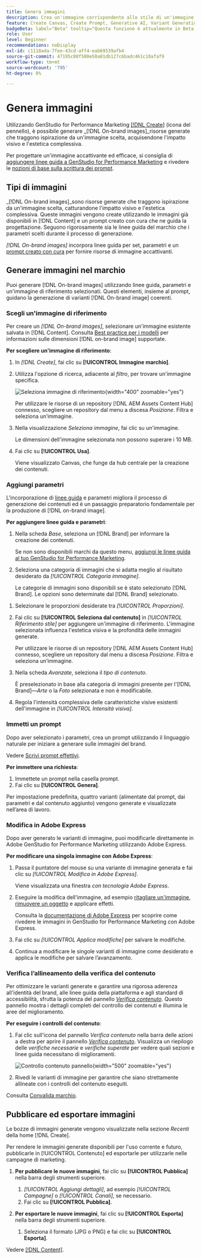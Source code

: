 ```yaml
---
title: Genera immagini
description: Crea un'immagine corrispondente allo stile di un'immagine di riferimento in Adobe [!DNL GenStudio] for Performance Marketing.
feature: Create Canvas, Create Prompt, Generative AI, Variant Generation, Content Generation
badgeBeta: label="Beta" tooltip="Questa funzione è attualmente in Beta, quindi alcune funzionalità potrebbero essere limitate o soggette a modifiche."
role: User
level: Beginner
recommendations: noDisplay
exl-id: c1118ada-7fee-43cd-aff4-eab69539afb4
source-git-commit: 47195c08f500e50a01db127c6badc461c10afaf9
workflow-type: tm+mt
source-wordcount: '795'
ht-degree: 0%

---
```


# Genera immagini

Utilizzando GenStudio for Performance Marketing [[!DNL Create]](/help/user-guide/create/overview.md) (icona del pennello), è possibile generare _[!DNL On-brand images]_risorse generate che traggono ispirazione da un&#39;immagine scelta, acquisendone l&#39;impatto visivo e l&#39;estetica complessiva.<!-- [two types of images](#image-types) using GenStudio for Performance Marketing [[!DNL Create]](/help/user-guide/create/overview.md) (paintbrush icon)—_[!DNL On-brand images]_ and _[!DNL Similar images]_. -->

Per progettare un&#39;immagine accattivante ed efficace, si consiglia di [aggiungere linee guida a GenStudio for Performance Marketing](/help/user-guide/guidelines/add-guidelines.md) e rivedere le [nozioni di base sulla scrittura dei prompt](/help/user-guide/effective-prompts.md).

## Tipi di immagini

_[!DNL On-brand images]_sono risorse generate che traggono ispirazione da un&#39;immagine scelta, catturandone l&#39;impatto visivo e l&#39;estetica complessiva. Queste immagini vengono create utilizzando le immagini già disponibili in [!DNL Content] e un prompt creato con cura che ne guida la progettazione. Seguono rigorosamente sia le linee guida del marchio che i parametri scelti durante il processo di generazione.

_[!DNL On-brand images]_<!-- and _[!DNL Similar images]_ --> incorpora linee guida per set, parametri e un [prompt creato con cura](/help/user-guide/effective-prompts.md) per fornire risorse di immagine accattivanti.

<!-- * _[!DNL Similar images]_—Image assets created with strong similarity to an existing selected image available in [!DNL Content]. When generating similar images, GenStudio for Performance Marketing redesigns the selected image, giving slight variations on the content to provide variety and nuance. -->

## Generare immagini nel marchio

Puoi generare [!DNL On-brand images] utilizzando linee guida, parametri e un&#39;immagine di riferimento selezionati. Questi elementi, insieme al prompt, guidano la generazione di varianti [!DNL On-brand image] coerenti.

### Scegli un&#39;immagine di riferimento

Per creare un _[!DNL On-brand images]_, selezionare un&#39;immagine esistente salvata in [!DNL Content]. Consulta [Best practice per i modelli](/help/user-guide/content/best-practices-for-templates.md#follow-channel-specific-template-guidelines) per informazioni sulle dimensioni [!DNL on-brand image] supportate.

**Per scegliere un&#39;immagine di riferimento**:

1. In _[!DNL Create]_, fai clic su **[!UICONTROL Immagine marchio]**.
1. Utilizza l&#39;opzione di ricerca, adiacente al _filtro_, per trovare un&#39;immagine specifica.

   ![Seleziona immagine di riferimento](/help/assets/select-img.png){width="400" zoomable="yes"}

   Per utilizzare le risorse di un repository [!DNL AEM Assets Content Hub] connesso, scegliere un repository dal menu a discesa _Posizione_. Filtra e seleziona un’immagine.

1. Nella visualizzazione _Seleziona immagine_, fai clic su un&#39;immagine.

   Le dimensioni dell&#39;immagine selezionata non possono superare i 10 MB.

1. Fai clic su **[!UICONTROL Usa]**.

   Viene visualizzato Canvas, che funge da hub centrale per la creazione dei contenuti.

### Aggiungi parametri

L&#39;incorporazione di [linee guida](/help/user-guide/guidelines/overview.md) e parametri migliora il processo di generazione dei contenuti ed è un passaggio preparatorio fondamentale per la produzione di [!DNL on-brand image].

**Per aggiungere linee guida e parametri**:

1. Nella scheda _Base_, seleziona un [!DNL Brand] per informare la creazione dei contenuti.

   Se non sono disponibili marchi da questo menu, [aggiungi le linee guida al tuo GenStudio for Performance Marketing](/help/user-guide/guidelines/add-guidelines.md).

1. Seleziona una categoria di immagini che si adatta meglio al risultato desiderato da _[!UICONTROL Categoria immagine]_.

   Le categorie di immagini sono disponibili se è stato selezionato [!DNL Brand]. Le opzioni sono determinate dal [!DNL Brand] selezionato.

<!-- 1. _(Optional)_ Select a custom model from _[!UICONTROL Model]_.

   Models are available if you access to [custom models in Firefly](https://adobedx.slack.com/archives/CMF1JGMLY/p1743534402774569). The _Models_ list will be blank if you do not have access. -->

1. Selezionare le proporzioni desiderate tra _[!UICONTROL Proporzioni]_.
1. Fai clic su **[!UICONTROL Seleziona dal contenuto]** in _[!UICONTROL Riferimento stile]_ per aggiungere un&#39;immagine di riferimento. L&#39;immagine selezionata influenza l&#39;estetica visiva e la profondità delle immagini generate.

   Per utilizzare le risorse di un repository [!DNL AEM Assets Content Hub] connesso, scegliere un repository dal menu a discesa _Posizione_. Filtra e seleziona un’immagine.

1. Nella scheda _Avanzate_, seleziona il _tipo di contenuto_.

   È preselezionato in base alla categoria di immagini presente per l&#39;[!DNL Brand]—_Arte_ o la _Foto_ selezionata e non è modificabile.

1. Regola l&#39;intensità complessiva delle caratteristiche visive esistenti dell&#39;immagine in _[!UICONTROL Intensità visiva]_.

### Immetti un prompt

Dopo aver selezionato i parametri, crea un prompt utilizzando il linguaggio naturale per iniziare a generare sulle immagini del brand.

Vedere [Scrivi prompt effettivi](/help/user-guide/effective-prompts.md).

**Per immettere una richiesta**:

1. Immettete un prompt nella casella prompt.
1. Fai clic su **[!UICONTROL Genera]**.

Per impostazione predefinita, quattro varianti (alimentate dal prompt, dai parametri e dal contenuto aggiunto) vengono generate e visualizzate nell’area di lavoro.

### Modifica in Adobe Express

Dopo aver generato le varianti di immagine, puoi modificarle direttamente in Adobe GenStudio for Performance Marketing utilizzando Adobe Express.

**Per modificare una singola immagine con Adobe Express**:

1. Passa il puntatore del mouse su una variante di immagine generata e fai clic su _[!UICONTROL Modifica in Adobe Express]_.

   Viene visualizzata una finestra _con tecnologia Adobe Express_.

1. Eseguire la modifica dell&#39;immagine, ad esempio [ritagliare un&#39;immagine](https://helpx.adobe.com/express/create-and-edit-images/edit-images/crop-images.html), [rimuovere un oggetto](https://helpx.adobe.com/express/create-and-edit-images/create-and-modify-with-generative-ai/remove-objects-generative-fill.html) e applicare effetti.

   Consulta la [documentazione di Adobe Express](https://helpx.adobe.com/express/user-guide.html) per scoprire come rivedere le immagini in GenStudio for Performance Marketing con Adobe Express.

1. Fai clic su _[!UICONTROL Applica modifiche]_ per salvare le modifiche.
1. Continua a modificare le singole varianti di immagine come desiderato e applica le modifiche per salvare l’avanzamento.

### Verifica l’allineamento della verifica del contenuto

Per ottimizzare le varianti generate e garantire una rigorosa aderenza all&#39;identità del brand, alle linee guida della piattaforma e agli standard di accessibilità, sfrutta la potenza del pannello [_Verifica contenuto_](/help/user-guide/guidelines/brand-validation.md#content-check-panel). Questo pannello mostra i dettagli completi del controllo dei contenuti e illumina le aree del miglioramento.

**Per eseguire i controlli del contenuto**:

1. Fai clic sull&#39;icona del pannello _Verifica contenuto_ nella barra delle azioni a destra per aprire il pannello [_Verifica contenuto_](/help/user-guide/guidelines/brand-validation.md#content-check-panel). Visualizza un riepilogo delle *verifiche necessarie* e *verifiche superate* per vedere quali sezioni e linee guida necessitano di miglioramenti.

   ![_Controllo contenuto_ pannello](/help/assets/content-check-img.png){width="500" zoomable="yes"}

1. Rivedi le varianti di immagine per garantire che siano strettamente allineate con i controlli del contenuto eseguiti.

Consulta [Convalida marchio](/help/user-guide/guidelines/brand-validation.md).

<!-- ## Generate Similar images

You can quickly generate images similar to a selected image within [!DNL Content] from the [!DNL Create] home.

**To create _[!DNL Similar images]_**:

1. In _[!DNL Create]_, click **[!UICONTROL Similar images]**.
1. Use the search option, adjacent to _Filter_, to find a specific image.

   To use assets from a connected [!DNL AEM Assets Content Hub] repository, choose a repository from the _Location_ drop-down menu. Filter and select one image.

1. In the _Select image_ view, click on an image.
1. Click **[!UICONTROL Use]**.

   The Canvas, which serves as the central hub for content creation, is displayed. Four image variations similar to the original selected image appear.

   ![Generate similar images](/help/assets/generate-similar.png){width="400" zoomable="yes"} -->

## Pubblicare ed esportare immagini

Le bozze di immagini generate vengono visualizzate nella sezione _Recenti_ della home [!DNL Create].

Per rendere le immagini generate disponibili per l&#39;uso corrente e futuro, pubblicarle in [!UICONTROL Contenuto] ed esportarle per utilizzarle nelle campagne di marketing.

1. **Per pubblicare le nuove immagini**, fai clic su **[!UICONTROL Pubblica]** nella barra degli strumenti superiore.
   1. _[!UICONTROL Aggiungi dettagli]_, ad esempio _[!UICONTROL Campagne]_ o _[!UICONTROL Canali]_, se necessario.
   1. Fai clic su **[!UICONTROL Pubblica]**.

1. **Per esportare le nuove immagini**, fai clic su **[!UICONTROL Esporta]** nella barra degli strumenti superiore.
   1. Seleziona il formato (JPG o PNG) e fai clic su **[!UICONTROL Esporta]**.

Vedere [[!DNL Content]](/help/user-guide/content/overview.md#search-and-find-approved-content).
